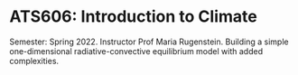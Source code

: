 # ATS606: Introduction to Climate
Semester: Spring 2022. Instructor Prof Maria Rugenstein.
Building a simple one-dimensional radiative-convective equilibrium model with added complexities.
